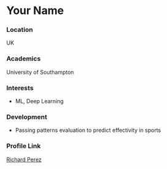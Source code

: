 # Your Name

### Location

UK

### Academics

University of Southampton

### Interests

- ML, Deep Learning

### Development

- Passing patterns evaluation to predict effectivity in sports

### Profile Link

[Richard Perez](rmcp1g15)
